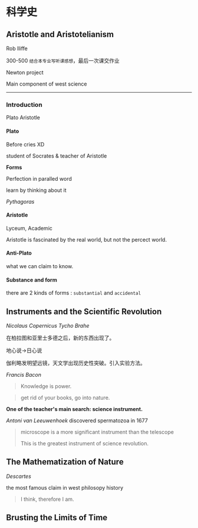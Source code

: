 # 科学史

## Aristotle and Aristotelianism

Rob Iliffe

300-500 `结合本专业写听课感想`，最后一次课交作业

Newton project

Main component of west science

-----

### Introduction

Plato Aristotle

#### Plato

Before cries XD

student of Socrates & teacher of Aristotle

**Forms**

Perfection in paralled word

learn by thinking about it

*Pythagoras*

#### Aristotle

Lyceum, Academic

Aristotle is fascinated by the real world, but not the percect world.

#### Anti-Plato

what we can claim to know.

#### Substance and form

there are 2 kinds of forms : `substantial` and `accidental`

## Instruments and the Scientific Revolution

*Nicolaus Copernicus*  *Tycho Brahe*

在柏拉图和亚里士多德之后，新的东西出现了。

地心说->日心说

伽利略发明望远镜，天文学出现历史性突破。引入实验方法。

*Francis Bacon*

> Knowledge is power.

> get rid of your books, go into nature.

**One of the teacher's main search: science instrument.**

*Antoni van Leeuwenhoek* discovered spermatozoa in 1677

> microscope is a more significant instrument than the telescope
>
> This is the greatest instrument of science revolution.

## The Mathematization of Nature

*Descartes*

the most famous claim in west philosopy history

> I think, therefore I am.

## Brusting the Limits of Time


